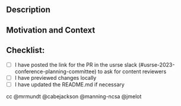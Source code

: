 <!--- Thank you for opening a pull request! Here are some helpful tips:
     
      1. To solicit reviewers: 
           the Committee chairs are automatically notified when you open this pull request
           If you need additional reviewers you can:
               (if you have permission to do so) assign the label "reviewers-needed" 
               if you are on the usrse slack, post a link to your PR there and ask for reviewers

      2. To get help:
           you can ask the question directly in this pull request for the Committee chairs
 -->

<!--- Provide a general summary of your changes in the Title above -->

## Description
<!--- Describe your changes in detail. -->

## Motivation and Context
<!--- Why is this change required? What problem does it solve? -->
<!--- If it fixes an open issue, please link to the issue here. -->

## Checklist:
<!--- Go over all the following points, and put an `x` in all the boxes that apply. -->
<!--- If you're unsure about any of these, don't hesitate to ask. We're here to help! -->
- [ ] I have posted the link for the PR in the usrse slack (#usrse-2023-conference-planning-committee) to ask for content reviewers
- [ ] I have previewed changes locally
- [ ] I have updated the README.md if necessary

cc @mrmundt @cabejackson @manning-ncsa @jmelot

